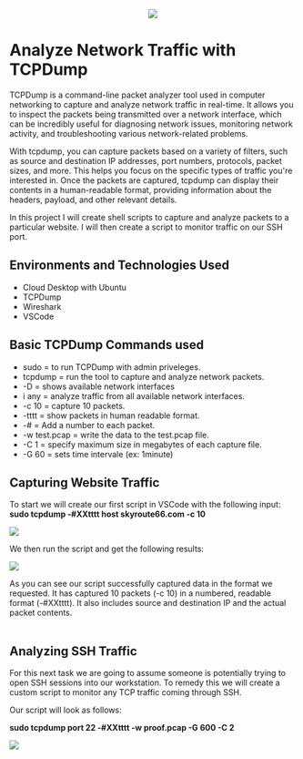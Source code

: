 <p align="center">
<img src="https://github.com/NGRASS3/TCPDump/assets/111653930/f7624d3a-8319-4b8f-a905-71da934eeb79"/>
</p>

<h1>Analyze Network Traffic with TCPDump</h1>
<p>
TCPDump is a command-line packet analyzer tool used in computer networking to capture and analyze network traffic in real-time. It allows you to inspect the packets being transmitted over a network interface, which can be incredibly useful for diagnosing network issues, monitoring network activity, and troubleshooting various network-related problems.
</p>

<p>
With tcpdump, you can capture packets based on a variety of filters, such as source and destination IP addresses, port numbers, protocols, packet sizes, and more. This helps you focus on the specific types of traffic you're interested in. Once the packets are captured, tcpdump can display their contents in a human-readable format, providing information about the headers, payload, and other relevant details.
</p>

In this project I will create shell scripts to capture and analyze packets to a particular website. I will then create a script to monitor traffic on our SSH port. 

<h2>Environments and Technologies Used</h2>

- Cloud Desktop with Ubuntu
- TCPDump
- Wireshark
- VSCode

<h2>Basic TCPDump Commands used</h2>

- sudo = to run TCPDump with admin priveleges.
- tcpdump = run the tool to capture and analyze network packets.
- -D = shows available network interfaces
- i any = analyze traffic from all available network interfaces.
- -c 10 = capture 10 packets.
- -tttt = show packets in human readable format.
- -# = Add a number to each packet.
- -w test.pcap = write the data to the test.pcap file.
- -C 1 = specify maximum size in megabytes of each capture file.
- -G 60 = sets time intervale (ex: 1minute)

<h2>Capturing Website Traffic</h2>

To start we will create our first script in VSCode with the following input:
<br>
<strong> sudo tcpdump -#XXtttt host skyroute66.com -c 10</strong>
<p>
<img src="https://github.com/NGRASS3/TCPDump/assets/111653930/a73855c2-3282-46f8-86a4-60f9b4762008"/>
</p>

We then run the script and get the following results:
<p>
<img src="https://github.com/NGRASS3/TCPDump/assets/111653930/7ab8151b-715b-46f7-8ebd-a9a8b08204a6"/>
</p>

As you can see our script successfully captured data in the format we requested. It has captured 10 packets (-c 10) in a numbered, readable format (-#XXtttt). It also includes source and destination IP and the actual packet contents. 
<br>
</br>
<h2>Analyzing SSH Traffic</h2>

<p>
For this next task we are going to assume someone is potentially trying to open SSH sessions into our workstation. To remedy this we will create a custom script to monitor any TCP traffic coming through SSH. 
</p>
Our script will look as follows:

<strong>sudo tcpdump port 22 -#XXtttt -w proof.pcap -G 600 -C 2</strong>
</p>

<p>
<img src="https://github.com/NGRASS3/TCPDump/assets/111653930/bc44fedf-ed8e-4a60-b3a9-7cc8e868c2f7"/>

</p>
<br />

